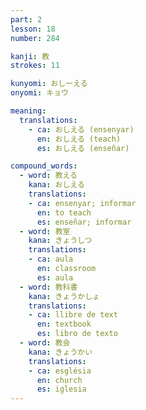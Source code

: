 ```yaml
---
part: 2
lesson: 18
number: 284

kanji: 教
strokes: 11

kunyomi: おしーえる
onyomi: キョウ

meaning:
  translations:
    - ca: おしえる (ensenyar)
      en: おしえる (teach)
      es: おしえる (enseñar)

compound_words:
  - word: 教える
    kana: おしえる
    translations:
    - ca: ensenyar; informar
      en: to teach
      es: enseñar; informar
  - word: 教室
    kana: きょうしつ
    translations:
    - ca: aula
      en: classroom
      es: aula
  - word: 教科書
    kana: きょうかしょ
    translations:
    - ca: llibre de text
      en: textbook
      es: libro de texto
  - word: 教会
    kana: きょうかい
    translations:
    - ca: església
      en: church
      es: iglesia
---
```

